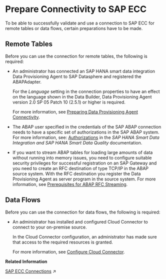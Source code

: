 <!-- loiocfc1b487fc014c8aa14af81bfa15a82d -->

# Prepare Connectivity to SAP ECC

To be able to successfully validate and use a connection to SAP ECC for remote tables or data flows, certain preparations have to be made.



<a name="loiocfc1b487fc014c8aa14af81bfa15a82d__prereq_rt_SAPECC"/>

## Remote Tables

Before you can use the connection for remote tables, the following is required:

-   An administrator has connected an SAP HANA smart data integration Data Provisioning Agent to SAP Datasphere and registered the ABAPAdapter.

    For the *Language* setting in the connection properties to have an effect on the language shown in the Data Builder, Data Provisioning Agent version 2.0 SP 05 Patch 10 \(2.5.1\) or higher is required.

    For more information, see [Preparing Data Provisioning Agent Connectivity](preparing-data-provisioning-agent-connectivity-f1a39d1.md).

-   The ABAP user specified in the credentials of the SAP ABAP connection needs to have a specific set of authorizations in the SAP ABAP system. For more information, see: [Authorizations](https://help.sap.com/viewer/7952ef28a6914997abc01745fef1b607/latest/en-US/bcc0ff2acd6a4476b2912ff4cd71cd91.html) in the *SAP HANA Smart Data Integration and SAP HANA Smart Data Quality* documentation.

-   If you want to stream ABAP tables for loading large amounts of data without running into memory issues, you need to configure suitable security privileges for successful registration on an SAP Gateway and you need to create an RFC destination of type TCP/IP in the ABAP source system. With the RFC destination you register the Data Provisioning Agent as server program in the source system. For more information, see [Prerequisites for ABAP RFC Streaming](prerequisites-for-abap-rfc-streaming-62adb44.md).




<a name="loiocfc1b487fc014c8aa14af81bfa15a82d__prereq_df_SAPECC"/>

## Data Flows

Before you can use the connection for data flows, the following is required:

-   An administrator has installed and configured Cloud Connector to connect to your on-premise source.

    In the Cloud Connector configuration, an administrator has made sure that access to the required resources is granted.

    For more information, see [Configure Cloud Connector](configure-cloud-connector-f289920.md).


**Related Information**  


[SAP ECC Connections](https://help.sap.com/viewer/9f36ca35bc6145e4acdef6b4d852d560/DEV_CURRENT/en-US/e546ccd61af54bf49a0f531a43fe0961.html "Use an SAP ECC connection to access data from virtual tables through RFC for ODP sources (extractors) and ABAP Dictionary tables from SAP ERP Central Component (SAP ECC) systems (on-premise). For source systems that don't have the ABAP Pipeline Engine extension installed, ODP extractors can be used as sources in data flows.") :arrow_upper_right:

